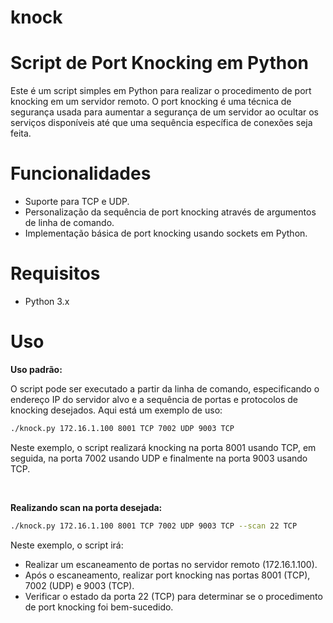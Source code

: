 # knock

# Script de Port Knocking em Python

Este é um script simples em Python para realizar o procedimento de port knocking em um servidor remoto. O port knocking é uma técnica de segurança usada para aumentar a segurança de um servidor ao ocultar os serviços disponíveis até que uma sequência específica de conexões seja feita.

# Funcionalidades

- Suporte para TCP e UDP.
- Personalização da sequência de port knocking através de argumentos de linha de comando.
- Implementação básica de port knocking usando sockets em Python.

# Requisitos

- Python 3.x

# Uso

**Uso padrão:**

O script pode ser executado a partir da linha de comando, especificando o endereço IP do servidor alvo e a sequência de portas e protocolos de knocking desejados. Aqui está um exemplo de uso:


```sh
./knock.py 172.16.1.100 8001 TCP 7002 UDP 9003 TCP
```

Neste exemplo, o script realizará knocking na porta 8001 usando TCP, em seguida, na porta 7002 usando UDP e finalmente na porta 9003 usando TCP.

<br>

**Realizando scan na porta desejada:**

```sh
./knock.py 172.16.1.100 8001 TCP 7002 UDP 9003 TCP --scan 22 TCP
```

Neste exemplo, o script irá:

- Realizar um escaneamento de portas no servidor remoto (172.16.1.100).
- Após o escaneamento, realizar port knocking nas portas 8001 (TCP), 7002 (UDP) e 9003 (TCP).
- Verificar o estado da porta 22 (TCP) para determinar se o procedimento de port knocking foi bem-sucedido.
